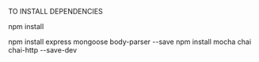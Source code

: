 TO INSTALL DEPENDENCIES

npm install

npm install express mongoose body-parser --save
npm install mocha chai chai-http --save-dev
